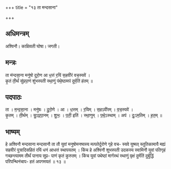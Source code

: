 +++
title = "१३ ता मन्दसाना"

+++
## अधिमन्त्रम्
अश्विनौ। काक्षिवती घोषा। जगती।

## मन्त्रः
ता म॑न्दसा॒ना मनु॑षो दुरो॒ण आ ध॒त्तं र॒यिं स॒हवी॑रं वच॒स्यवे॑ ।  
कृ॒तं ती॒र्थं सु॑प्रपा॒णं शु॑भस्पती स्था॒णुं प॑थे॒ष्ठामप॑ दुर्म॒तिं ह॑तम् ॥

## पदपाठः
ता । म॒न्द॒सा॒ना । मनु॑षः । दु॒रो॒णे । आ । ध॒त्तम् । र॒यिम् । स॒हऽवी॑रम् । व॒च॒स्यवे॑ ।  
कृ॒तम् । ती॒र्थम् । सु॒ऽप्र॒पा॒नम् । शु॒भः॒ । प॒ती॒ इति॑ । स्था॒णुम् । प॒थे॒ऽस्थाम् । अप॑ । दुः॒ऽम॒तिम् । ह॒त॒म् ॥

## भाष्यम्
हे अश्विनौ मन्दसाना मन्दसानौ ता तौ युवां मनुषोमनष्यस्य मत्पतेर्दुरोणे गृहे वच- स्यवे युष्मत् स्तुतिकामायै मह्यं सहवीरं पुत्रादिसहितं रयिं धनं आधत्तं स्थापयतम् । किंच हे अश्विनौ शुभस्पती उदकस्य स्वामिनौ युवां पतिगृहं गच्छन्त्यामम तीर्थं पानाय सुप्र- पाणं कृतं कुरुतम् । किंच युवां पथेष्ठां मार्गस्थं स्थाणुं वृक्षं दुर्मतिं दुर्बुद्धिं परिपन्थिनंचाप- हतं अपगमयतं ॥ १३ ॥
